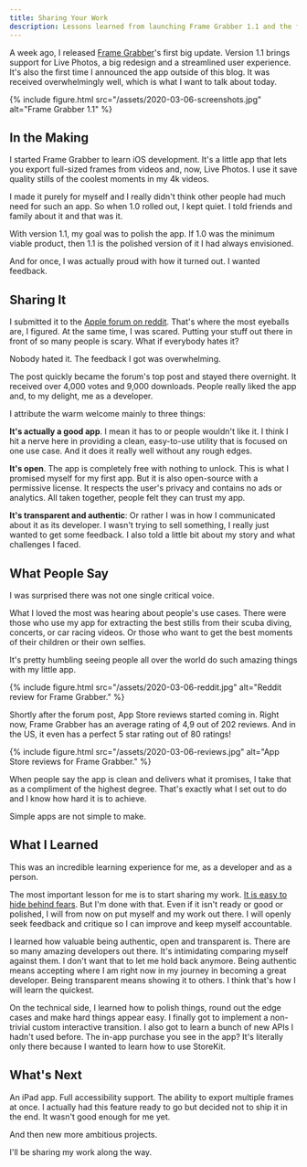 ```yaml
---
title: Sharing Your Work
description: Lessons learned from launching Frame Grabber 1.1 and the feedback I received.
---
```


A week ago, I released [Frame Grabber](https://github.com/arthurhammer/FrameGrabber)'s first big update. Version 1.1 brings support for Live Photos, a big redesign and a streamlined user experience. It's also the first time I announced the app outside of this blog. It was received overwhelmingly well, which is what I want to talk about today.

{% include figure.html src="/assets/2020-03-06-screenshots.jpg" alt="Frame Grabber 1.1" %}

<!--more-->

## In the Making

I started Frame Grabber to learn iOS development. It's a little app that lets you export full-sized frames from videos and, now, Live Photos. I use it save quality stills of the coolest moments in my 4k videos.

I made it purely for myself and I really didn't think other people had much need for such an app. So when 1.0 rolled out, I kept quiet. I told friends and family about it and that was it.

With version 1.1, my goal was to polish the app. If 1.0 was the minimum viable product, then 1.1 is the polished version of it I had always envisioned.

And for once, I was actually proud with how it turned out. I wanted feedback.

## Sharing It

I submitted it to the [Apple forum on reddit](https://www.reddit.com/r/apple/). That's where the most eyeballs are, I figured. At the same time, I was scared. Putting your stuff out there in front of so many people is scary. What if everybody hates it?

Nobody hated it. The feedback I got was overwhelming.

The post quickly became the forum's top post and stayed there overnight. It received over 4,000 votes and 9,000 downloads. People really liked the app and, to my delight, me as a developer.

I attribute the warm welcome mainly to three things:

**It's actually a good app**. I mean it has to or people wouldn't like it. I think I hit a nerve here in providing a clean, easy-to-use utility that is focused on one use case. And it does it really well without any rough edges.

**It's open**. The app is completely free with nothing to unlock. This is what I promised myself for my first app. But it is also open-source with a permissive license. It respects the user's privacy and contains no ads or analytics. All taken together, people felt they can trust my app.

**It's transparent and authentic**: Or rather I was in how I communicated about it as its developer. I wasn't trying to sell something, I really just wanted to get some feedback. I also told a little bit about my story and what challenges I faced.

## What People Say

I was surprised there was not one single critical voice.

What I loved the most was hearing about people's use cases. There were those who use my app for extracting the best stills from their scuba diving, concerts, or car racing videos. Or those who want to get the best moments of their children or their own selfies.

It's pretty humbling seeing people all over the world do such amazing things with my little app.

{% include figure.html src="/assets/2020-03-06-reddit.jpg" alt="Reddit review for Frame Grabber." %}

Shortly after the forum post, App Store reviews started coming in. Right now, Frame Grabber has an average rating of 4,9 out of 202 reviews. And in the US, it even has a perfect 5 star rating out of 80 ratings!

{% include figure.html src="/assets/2020-03-06-reviews.jpg" alt="App Store reviews for Frame Grabber." %}

When people say the app is clean and delivers what it promises, I take that as a compliment of the highest degree. That's exactly what I set out to do and I know how hard it is to achieve.

Simple apps are not simple to make.

## What I Learned

This was an incredible learning experience for me, as a developer and as a person.

The most important lesson for me is to start sharing my work. [It is easy to hide behind fears](https://vimeo.com/21730173). But I'm done with that. Even if it isn't ready or good or polished, I will from now on put myself and my work out there. I will openly seek feedback and critique so I can improve and keep myself accountable.

I learned how valuable being authentic, open and transparent is. There are so many amazing developers out there. It's intimidating comparing myself against them. I don't want that to let me hold back anymore. Being authentic means accepting where I am right now in my journey in becoming a great developer. Being transparent means showing it to others. I think that's how I will learn the quickest.

On the technical side, I learned how to polish things, round out the edge cases and make hard things appear easy. I finally got to implement a non-trivial custom interactive transition. I also got to learn a bunch of new APIs I hadn't used before. The in-app purchase you see in the app? It's literally only there because I wanted to learn how to use StoreKit.

## What's Next

An iPad app. Full accessibility support. The ability to export multiple frames at once. I actually had this feature ready to go but decided not to ship it in the end. It wasn't good enough for me yet.

And then new more ambitious projects.

I'll be sharing my work along the way.
